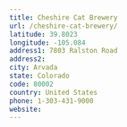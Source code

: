 ```yaml
---
title: Cheshire Cat Brewery
url: /cheshire-cat-brewery/
latitude: 39.8023
longitude: -105.084
address1: 7803 Ralston Road
address2: 
city: Arvada
state: Colorado
code: 80002
country: United States
phone: 1-303-431-9000
website: 
---
```


